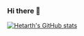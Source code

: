 ### Hi there 👋

<!--
**HetarthJain/HetarthJain** is a ✨ _special_ ✨ repository because its `README.md` (this file) appears on your GitHub profile.

Here are some ideas to get you started:

- 🔭 I’m currently working on ...
- 🌱 I’m currently learning ...
- 👯 I’m looking to collaborate on ...
- 🤔 I’m looking for help with ...
- 💬 Ask me about ...
- 📫 How to reach me: ...
- 😄 Pronouns: ...
- ⚡ Fun fact: ...
-->
[![Hetarth's GitHub stats](https://github-readme-stats.vercel.app/api?username=HetarthJain)](https://github.com/anuraghazra/github-readme-stats)
